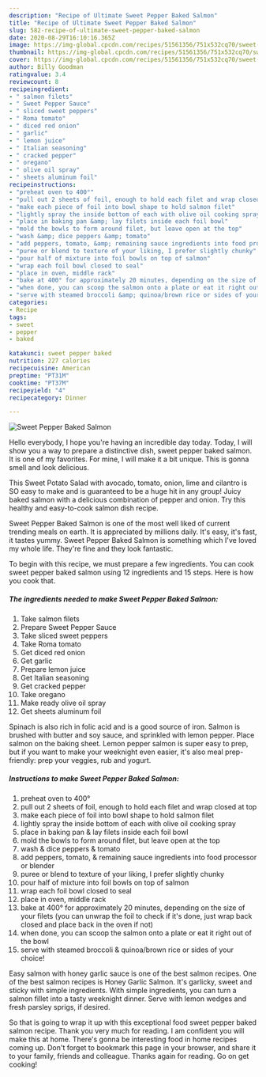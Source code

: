 ```yaml
---
description: "Recipe of Ultimate Sweet Pepper Baked Salmon"
title: "Recipe of Ultimate Sweet Pepper Baked Salmon"
slug: 582-recipe-of-ultimate-sweet-pepper-baked-salmon
date: 2020-08-29T16:10:16.365Z
image: https://img-global.cpcdn.com/recipes/51561356/751x532cq70/sweet-pepper-baked-salmon-recipe-main-photo.jpg
thumbnail: https://img-global.cpcdn.com/recipes/51561356/751x532cq70/sweet-pepper-baked-salmon-recipe-main-photo.jpg
cover: https://img-global.cpcdn.com/recipes/51561356/751x532cq70/sweet-pepper-baked-salmon-recipe-main-photo.jpg
author: Billy Goodman
ratingvalue: 3.4
reviewcount: 8
recipeingredient:
- " salmon filets"
- " Sweet Pepper Sauce"
- " sliced sweet peppers"
- " Roma tomato"
- " diced red onion"
- " garlic"
- " lemon juice"
- " Italian seasoning"
- " cracked pepper"
- " oregano"
- " olive oil spray"
- " sheets aluminum foil"
recipeinstructions:
- "preheat oven to 400°"
- "pull out 2 sheets of foil, enough to hold each filet and wrap closed at top"
- "make each piece of foil into bowl shape to hold salmon filet"
- "lightly spray the inside bottom of each with olive oil cooking spray"
- "place in baking pan &amp; lay filets inside each foil bowl"
- "mold the bowls to form around filet, but leave open at the top"
- "wash &amp; dice peppers &amp; tomato"
- "add peppers, tomato, &amp; remaining sauce ingredients into food processor or blender"
- "puree or blend to texture of your liking, I prefer slightly chunky"
- "pour half of mixture into foil bowls on top of salmon"
- "wrap each foil bowl closed to seal"
- "place in oven, middle rack"
- "bake at 400° for approximately 20 minutes, depending on the size of your filets (you can unwrap the foil to check if it&#39;s done, just wrap back closed and place back in the oven if not)"
- "when done, you can scoop the salmon onto a plate or eat it right out of the bowl"
- "serve with steamed broccoli &amp; quinoa/brown rice or sides of your choice!"
categories:
- Recipe
tags:
- sweet
- pepper
- baked

katakunci: sweet pepper baked 
nutrition: 227 calories
recipecuisine: American
preptime: "PT31M"
cooktime: "PT37M"
recipeyield: "4"
recipecategory: Dinner

---
```



![Sweet Pepper Baked Salmon](https://img-global.cpcdn.com/recipes/51561356/751x532cq70/sweet-pepper-baked-salmon-recipe-main-photo.jpg)

Hello everybody, I hope you're having an incredible day today. Today, I will show you a way to prepare a distinctive dish, sweet pepper baked salmon. It is one of my favorites. For mine, I will make it a bit unique. This is gonna smell and look delicious.

This Sweet Potato Salad with avocado, tomato, onion, lime and cilantro is SO easy to make and is guaranteed to be a huge hit in any group! Juicy baked salmon with a delicious combination of pepper and onion. Try this healthy and easy-to-cook salmon dish recipe.

Sweet Pepper Baked Salmon is one of the most well liked of current trending meals on earth. It is appreciated by millions daily. It's easy, it's fast, it tastes yummy. Sweet Pepper Baked Salmon is something which I've loved my whole life. They're fine and they look fantastic.


To begin with this recipe, we must prepare a few ingredients. You can cook sweet pepper baked salmon using 12 ingredients and 15 steps. Here is how you cook that.

<!--inarticleads1-->

##### The ingredients needed to make Sweet Pepper Baked Salmon:

1. Take  salmon filets
1. Prepare  Sweet Pepper Sauce
1. Take  sliced sweet peppers
1. Take  Roma tomato
1. Get  diced red onion
1. Get  garlic
1. Prepare  lemon juice
1. Get  Italian seasoning
1. Get  cracked pepper
1. Take  oregano
1. Make ready  olive oil spray
1. Get  sheets aluminum foil


Spinach is also rich in folic acid and is a good source of iron. Salmon is brushed with butter and soy sauce, and sprinkled with lemon pepper. Place salmon on the baking sheet. Lemon pepper salmon is super easy to prep, but if you want to make your weeknight even easier, it&#39;s also meal prep-friendly: prep your veggies, rub and yogurt. 

<!--inarticleads2-->

##### Instructions to make Sweet Pepper Baked Salmon:

1. preheat oven to 400°
1. pull out 2 sheets of foil, enough to hold each filet and wrap closed at top
1. make each piece of foil into bowl shape to hold salmon filet
1. lightly spray the inside bottom of each with olive oil cooking spray
1. place in baking pan &amp; lay filets inside each foil bowl
1. mold the bowls to form around filet, but leave open at the top
1. wash &amp; dice peppers &amp; tomato
1. add peppers, tomato, &amp; remaining sauce ingredients into food processor or blender
1. puree or blend to texture of your liking, I prefer slightly chunky
1. pour half of mixture into foil bowls on top of salmon
1. wrap each foil bowl closed to seal
1. place in oven, middle rack
1. bake at 400° for approximately 20 minutes, depending on the size of your filets (you can unwrap the foil to check if it&#39;s done, just wrap back closed and place back in the oven if not)
1. when done, you can scoop the salmon onto a plate or eat it right out of the bowl
1. serve with steamed broccoli &amp; quinoa/brown rice or sides of your choice!


Easy salmon with honey garlic sauce is one of the best salmon recipes. One of the best salmon recipes is Honey Garlic Salmon. It&#39;s garlicky, sweet and sticky with simple ingredients. With simple ingredients, you can turn a salmon fillet into a tasty weeknight dinner. Serve with lemon wedges and fresh parsley sprigs, if desired. 

So that is going to wrap it up with this exceptional food sweet pepper baked salmon recipe. Thank you very much for reading. I am confident you will make this at home. There's gonna be interesting food in home recipes coming up. Don't forget to bookmark this page in your browser, and share it to your family, friends and colleague. Thanks again for reading. Go on get cooking!
